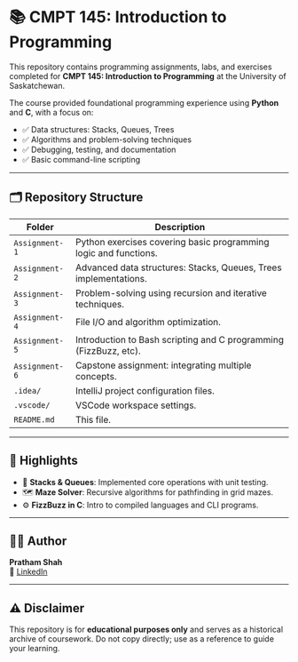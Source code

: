 # 📚 CMPT 145: Introduction to Programming

This repository contains programming assignments, labs, and exercises completed for **CMPT 145: Introduction to Programming** at the University of Saskatchewan.  

The course provided foundational programming experience using **Python** and **C**, with a focus on:  
- ✅ Data structures: Stacks, Queues, Trees  
- ✅ Algorithms and problem-solving techniques  
- ✅ Debugging, testing, and documentation  
- ✅ Basic command-line scripting  

---

## 🗂️ Repository Structure

| Folder          | Description                                                       |
|------------------|-------------------------------------------------------------------|
| `Assignment-1`   | Python exercises covering basic programming logic and functions. |
| `Assignment-2`   | Advanced data structures: Stacks, Queues, Trees implementations. |
| `Assignment-3`   | Problem-solving using recursion and iterative techniques.         |
| `Assignment-4`   | File I/O and algorithm optimization.                              |
| `Assignment-5`   | Introduction to Bash scripting and C programming (FizzBuzz, etc).|
| `Assignment-6`   | Capstone assignment: integrating multiple concepts.              |
| `.idea/`         | IntelliJ project configuration files.                             |
| `.vscode/`       | VSCode workspace settings.                                        |
| `README.md`      | This file.                                                        |

---

## 🚀 Highlights
- 🌱 **Stacks & Queues**: Implemented core operations with unit testing.  
- 🗺️ **Maze Solver**: Recursive algorithms for pathfinding in grid mazes.  
- ⚙️ **FizzBuzz in C**: Intro to compiled languages and CLI programs.  

---

## 👨‍💻 Author

**Pratham Shah**  
📎 [LinkedIn]([https://www.linkedin.com/in/pratham-shah-057274190/])

---

## ⚠️ Disclaimer

This repository is for **educational purposes only** and serves as a historical archive of coursework. Do not copy directly; use as a reference to guide your learning.
